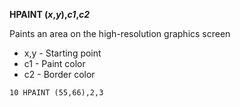 **HPAINT (*x*,*y*),*c1*,*c2***

Paints an area on the high-resolution graphics screen

- x,y   - Starting point
- c1    - Paint color
- c2    - Border color

```ecb2
10 HPAINT (55,66),2,3
```
